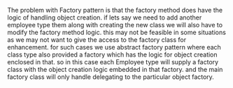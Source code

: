  The problem with Factory pattern is that the factory method does have the logic of handling object creation. 
 if lets say we need to add another employee type them along with creating the new class we will also have to modify the factory method logic.
 this may not be feasible in some situations as we may not want to give the access to the factory class for enhancement. 
 for such cases we use abstract factory pattern where each class type also provided a factory which has the logic for object creation enclosed in that.
  so in this case each Employee type will supply a factory class with the object creation logic embedded in that factory. 
  and the main factory class will only handle delegating to the particular object factory.
